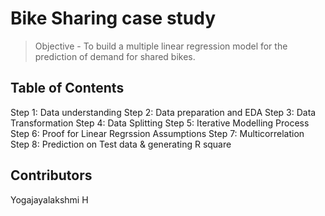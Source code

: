 # Bike Sharing case study
> Objective -  To build a multiple linear regression model for the prediction of demand for shared bikes.


## Table of Contents
Step 1: Data understanding
Step 2: Data preparation and EDA
Step 3: Data Transformation
Step 4: Data Splitting
Step 5: Iterative Modelling Process
Step 6: Proof for Linear Regrssion Assumptions
Step 7: Multicorrelation
Step 8: Prediction on Test data & generating R square

## Contributors
Yogajayalakshmi H

<!-- Optional -->
<!-- ## License -->
<!-- This project is open source and available under the [... License](). -->

<!-- You don't have to include all sections - just the one's relevant to your project -->